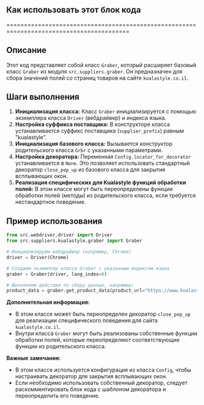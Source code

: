 ## Как использовать этот блок кода
=========================================================================================

Описание
-------------------------
Этот код представляет собой класс `Graber`, который расширяет базовый класс `Graber` из модуля `src.suppliers.graber`. 
Он предназначен для сбора значений полей со страниц товаров на сайте `kualastyle.co.il`.

Шаги выполнения
-------------------------
1. **Инициализация класса:** Класс `Graber` инициализируется с помощью экземпляра класса `Driver` (вебдрайвер) и индекса языка. 
2. **Настройка суффикса поставщика:**  В конструкторе класса устанавливается суффикс поставщика (`supplier_prefix`) равным "kualastyle".
3. **Инициализация базового класса:** Вызывается конструктор родительского класса `Grbr` с указанными параметрами.
4. **Настройка декоратора:**  Переменная `Config.locator_for_decorator` устанавливается в `None`. Это позволяет использовать стандартный декоратор `close_pop_up` из базового класса для закрытия всплывающих окон.
5. **Реализация специфических для Kualastyle функций обработки полей:** В этом классе могут быть переопределены функции обработки полей (методы) из родительского класса, если требуется нестандартное поведение. 

Пример использования
-------------------------

```python
from src.webdriver.driver import Driver
from src.suppliers.kualastyle.graber import Graber

# Инициализируем вебдрайвер (например, Chrome)
driver = Driver(Chrome) 

# Создаем экземпляр класса Graber с указанным индексом языка
graber = Graber(driver, lang_index=0)  

# Выполняем действия по сбору данных, например:
product_data = graber.get_product_data(product_url="https://www.kualastyle.co.il/product-url")
```

**Дополнительная информация:**
- В этом классе может быть переопределен декоратор `close_pop_up` для реализации специфического поведения для сайта `kualastyle.co.il`.
- Внутри класса `Graber` могут быть реализованы собственные функции обработки полей, которые переопределяют соответствующие функции из родительского класса. 

**Важные замечания:**
- В этом классе используется конфигурация из класса `Config`, чтобы настраивать декоратор для закрытия всплывающих окон. 
- Если необходимо использовать собственный декоратор, следует раскомментировать блок кода с шаблоном декоратора и переопределить его поведение.